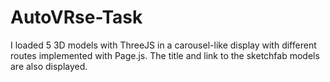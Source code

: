 # AutoVRse-Task
I loaded 5 3D models with ThreeJS in a carousel-like display with different routes implemented with Page.js.
The title and link to the sketchfab models are also displayed.
